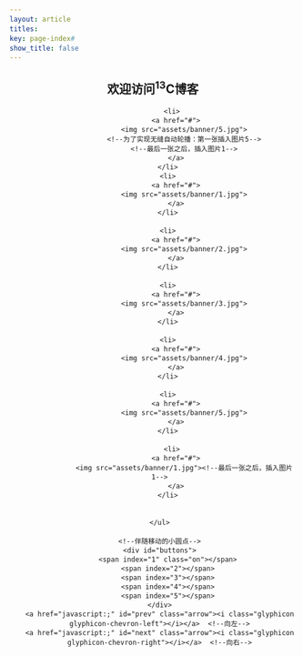 ```yaml
---
layout: article
titles:
key: page-index#
show_title: false
---
```

## <center>欢迎访问<sup>13</sup>C博客</center>
<center><div class="container-banner">
    <ul id="banner">

          <li>
            <a href="#">
                <img src="assets/banner/5.jpg">
                <!--为了实现无缝自动轮播：第一张插入图片5-->
                <!--最后一张之后，插入图片1-->
            </a>
        </li>
        <li>
            <a href="#">
                <img src="assets/banner/1.jpg">
            </a>
        </li>

        <li>
            <a href="#">
                <img src="assets/banner/2.jpg">
            </a>
        </li>

        <li>
            <a href="#">
                <img src="assets/banner/3.jpg">
            </a>
        </li>

        <li>
            <a href="#">
                <img src="assets/banner/4.jpg">
            </a>
        </li>

        <li>
            <a href="#">
                <img src="assets/banner/5.jpg">
            </a>
        </li>

          <li>
            <a href="#">
                <img src="assets/banner/1.jpg"><!--最后一张之后，插入图片1-->
            </a>
        </li>


    </ul>

    <!--伴随移动的小圆点-->
    <div id="buttons">
        <span index="1" class="on"></span>
        <span index="2"></span>
        <span index="3"></span>
        <span index="4"></span>
        <span index="5"></span>
    </div>
    <a href="javascript:;" id="prev" class="arrow"><i class="glyphicon glyphicon-chevron-left"></i></a>  <!--向左-->
    <a href="javascript:;" id="next" class="arrow"><i class="glyphicon glyphicon-chevron-right"></i></a>  <!--向右-->

</div></center>
